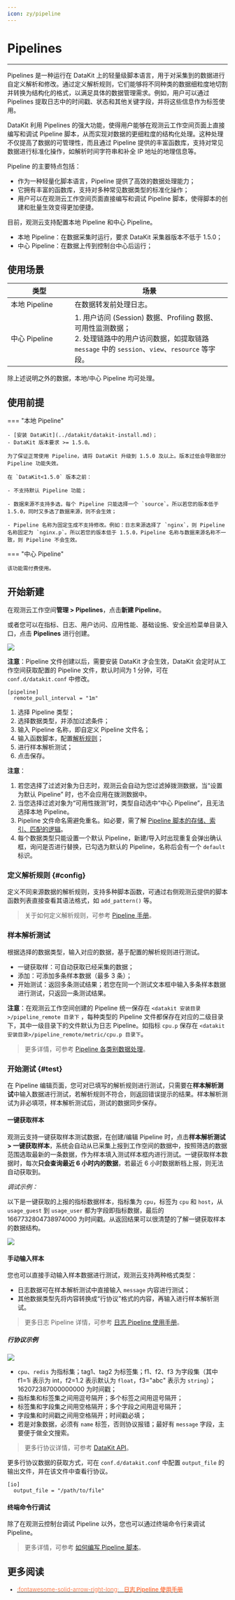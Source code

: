 ```yaml
---
icon: zy/pipeline
---
```


# Pipelines

---

Pipelines 是一种运行在 DataKit 上的轻量级脚本语言，用于对采集到的数据进行自定义解析和修改。通过定义解析规则，它们能够将不同种类的数据细粒度地切割并转换为结构化的格式，以满足具体的数据管理需求。例如，用户可以通过 Pipelines 提取日志中的时间戳、状态和其他关键字段，并将这些信息作为标签使用。

DataKit 利用 Pipelines 的强大功能，使得用户能够在观测云工作空间页面上直接编写和调试 Pipeline 脚本，从而实现对数据的更细粒度的结构化处理。这种处理不仅提高了数据的可管理性，而且通过 Pipeline 提供的丰富函数库，支持对常见数据进行标准化操作，如解析时间字符串和补全 IP 地址的地理信息等。

Pipeline 的主要特点包括：  

- 作为一种轻量化脚本语言，Pipeline 提供了高效的数据处理能力；  
- 它拥有丰富的函数库，支持对多种常见数据类型的标准化操作；  
- 用户可以在观测云工作空间页面直接编写和调试 Pipeline 脚本，使得脚本的创建和批量生效变得更加便捷。


目前，观测云支持配置本地 Pipeline 和中心 Pipeline。

- 本地 Pipeline：在数据采集时运行，要求 DataKit 采集器版本不低于 1.5.0；
- 中心 Pipeline：在数据上传到控制台中心后运行；

## 使用场景

| <div style="width: 130px">类型</div> | 场景       |
| ------ | -------- |
| 本地 Pipeline  | 在数据转发前处理日志。       |
| 中心 Pipeline  | 1. 用户访问 (Session) 数据、Profiling 数据、可用性监测数据；<br />2. 处理链路中的用户访问数据，如提取链路 `message` 中的 `session`、`view`、`resource` 等字段。       |

除上述说明之外的数据，本地/中心 Pipeline 均可处理。

## 使用前提

<div class="grid" markdown>

=== "本地 Pipeline"

    - [安装 DataKit](../datakit/datakit-install.md)；
    - DataKit 版本要求 >= 1.5.0。

    为了保证正常使用 Pipeline，请将 DataKit 升级到 1.5.0 及以上。版本过低会导致部分 Pipeline 功能失效。

    在 `DataKit<1.5.0` 版本之前：

    - 不支持默认 Pipeline 功能；

    - 数据来源不支持多选，每个 Pipeline 只能选择一个 `source`。所以若您的版本低于 1.5.0，同时又多选了数据来源，则不会生效；

    - Pipeline 名称为固定生成不支持修改。例如：日志来源选择了 `nginx`，则 Pipeline 名称固定为 `nginx.p`。所以若您的版本低于 1.5.0，Pipeline 名称与数据来源名称不一致，则 Pipeline 不会生效。

=== "中心 Pipeline"

    该功能需付费使用。

</div>

## 开始新建 

在观测云工作空间**管理 > Pipelines**，点击**新建 Pipeline**。

或者您可以在指标、日志、用户访问、应用性能、基础设施、安全巡检菜单目录入口，点击 **Pipelines** 进行创建。

![](img/1-pipeline-2.png)

**注意**：Pipeline 文件创建以后，需要安装 DataKit 才会生效，DataKit 会定时从工作空间获取配置的 Pipeline 文件，默认时间为 1 分钟，可在 `conf.d/datakit.conf` 中修改。

```
[pipeline]
  remote_pull_interval = "1m"
```


1. 选择 Pipeline 类型；
2. 选择数据类型，并添加过滤条件；
3. 输入 Pipeline 名称，即自定义 Pipeline 文件名；
4. 输入函数脚本，配置[解析规则](#config)；
5. 进行样本解析测试；
6. 点击保存。


**注意**：

1. 若您选择了过滤对象为日志时，观测云会自动为您过滤掉拨测数据，当“设置为默认 Pipeline” 时，也不会应用在拨测数据中。
2. 当您选择过滤对象为“可用性拨测”时，类型自动选中“中心 Pipeline”，且无法选择本地 Pipeline。
3. Pipeline 文件命名需避免重名。如必要，需了解 [Pipeline 脚本的存储、索引、匹配的逻辑](./use-pipeline/pipeline-category.md#script-store-index-match)。
4. 每个数据类型只能设置一个默认 Pipeline，新建/导入时出现重复会弹出确认框，询问是否进行替换，已勾选为默认的 Pipeline，名称后会有一个 `default` 标识。

### 定义解析规则 {#config}


定义不同来源数据的解析规则，支持多种脚本函数，可通过右侧观测云提供的脚本函数列表直接查看其语法格式，如 `add_pattern()` 等。

> 关于如何定义解析规则，可参考 [Pipeline 手册](./use-pipeline/index.md)。

### 样本解析测试

根据选择的数据类型，输入对应的数据，基于配置的解析规则进行测试。

- 一键获取样：可自动获取已经采集的数据； 
- 添加：可添加多条样本数据（最多 3 条）；
- 开始测试：返回多条测试结果；若您在同一个测试文本框中输入多条样本数据进行测试，只返回一条测试结果。

**注意**：在观测云工作空间创建的 Pipeline 统一保存在 `<datakit 安装目录>/pipeline_remote 目录下` ，每种类型的 Pipeline 文件都保存在对应的二级目录下，其中一级目录下的文件默认为日志 Pipeline。如指标 `cpu.p` 保存在 `<datakit 安装目录>/pipeline_remote/metric/cpu.p 目录下`。

> 更多详情，可参考 [Pipeline 各类别数据处理](./use-pipeline/pipeline-category.md)。



### 开始测试 {#test}

在 Pipeline 编辑页面，您可对已填写的解析规则进行测试，只需要在**样本解析测试**中输入数据进行测试，若解析规则不符合，则返回错误提示的结果。样本解析测试为非必填项，样本解析测试后，测试的数据同步保存。

#### 一键获取样本

观测云支持一键获取样本测试数据，在创建/编辑 Pipeline 时，点击**样本解析测试 > 一键获取样本**，系统会自动从已采集上报到工作空间的数据中，按照筛选的数据范围选取最新的一条数据，作为样本填入测试样本框内进行测试。一键获取样本数据时，每次**只会查询最近 6 小时内的数据**，若最近 6 小时数据断档上报，则无法自动获取到。

*调试示例：*

以下是一键获取的上报的指标数据样本，指标集为 `cpu`，标签为 `cpu` 和 `host`，从 `usage_guest` 到 `usage_user` 都为字段即指标数据，最后的 1667732804738974000 为时间戳。从返回结果可以很清楚的了解一键获取样本的数据结构。

![](img/7.pipeline_2.png)

#### 手动输入样本

您也可以直接手动输入样本数据进行测试，观测云支持两种格式类型：

- 日志数据可在样本解析测试中直接输入 `message` 内容进行测试；
- 其他数据类型先将内容转换成“行协议”格式的内容，再输入进行样本解析测试。
  
> 更多日志 Pipeline 详情，可参考 [日志 Pipeline 使用手册](../logs/manual.md)。

##### 行协议示例

![](img/5.pipeline_5.png)


- `cpu`、`redis` 为指标集；tag1、tag2 为标签集；f1、f2、f3 为字段集（其中 f1=1i 表示为 int，f2=1.2 表示默认为 `float`，f3="abc" 表示为 `string`）；162072387000000000 为时间戳；    
- 指标集和标签集之间用逗号隔开；多个标签之间用逗号隔开； 
- 标签集和字段集之间用空格隔开；多个字段之间用逗号隔开；      
- 字段集和时间戳之间用空格隔开；时间戳必填；           
- 若是对象数据，必须有 `name` 标签，否则协议报错；最好有 `message` 字段，主要便于做全文搜索。

> 更多行协议详情，可参考 [DataKit API](../datakit/apis.md)。

更多行协议数据的获取方式，可在 `conf.d/datakit.conf` 中配置 `output_file` 的输出文件，并在该文件中查看行协议。

  ```
  [io]
    output_file = "/path/to/file"
  ```


#### 终端命令行调试

除了在观测云控制台调试 Pipeline 以外，您也可以通过终端命令行来调试 Pipeline。

> 更多详情，可参考 [如何编写 Pipeline 脚本](./use-pipeline/pipeline-quick-start.md)。


## 更多阅读

<font size=2>

<div class="grid cards" markdown>

- [<font color="coral"> :fontawesome-solid-arrow-right-long: &nbsp; **日志 Pipeline 使用手册**</font>](../logs/manual.md)

</div>

</font>